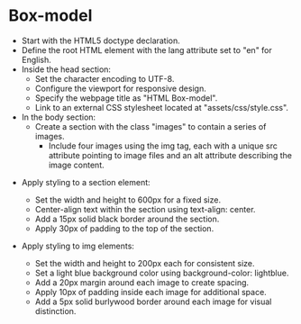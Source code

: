 # Box-model

<!-- Markdown notes for the HTML code -->

- Start with the HTML5 doctype declaration.
- Define the root HTML element with the lang attribute set to "en" for English.
- Inside the head section:
    - Set the character encoding to UTF-8.
    - Configure the viewport for responsive design.
    - Specify the webpage title as "HTML Box-model".
    - Link to an external CSS stylesheet located at "assets/css/style.css".
- In the body section:
    - Create a section with the class "images" to contain a series of images.
        - Include four images using the img tag, each with a unique src attribute pointing to image files and an alt attribute describing the image content.


<!-- Markdown notes for the CSS code -->

- Apply styling to a section element:
    - Set the width and height to 600px for a fixed size.
    - Center-align text within the section using text-align: center.
    - Add a 15px solid black border around the section.
    - Apply 30px of padding to the top of the section.
    
- Apply styling to img elements:
    - Set the width and height to 200px each for consistent size.
    - Set a light blue background color using background-color: lightblue.
    - Add a 20px margin around each image to create spacing.
    - Apply 10px of padding inside each image for additional space.
    - Add a 5px solid burlywood border around each image for visual distinction.

